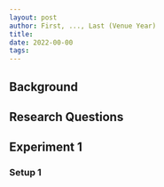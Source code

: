 ```yaml
---
layout: post
author: First, ..., Last (Venue Year)
title: 
date: 2022-00-00
tags: 
---
```


## Background

## Research Questions

## Experiment 1

### Setup 1

